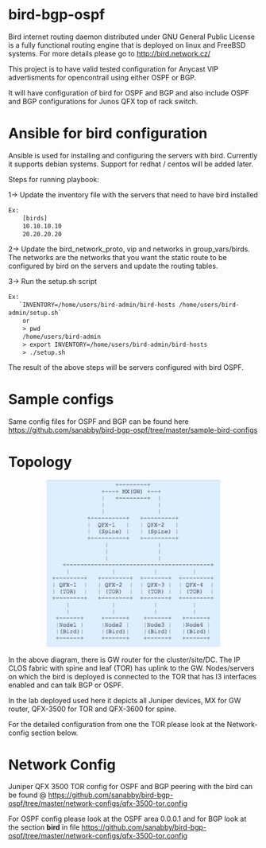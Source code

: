 # bird-bgp-ospf

Bird internet routing daemon distributed under GNU General Public License is a fully functional routing engine that is deployed on linux 
and FreeBSD systems. For more details please go to http://bird.network.cz/

This project is to have valid tested configuration for Anycast VIP advertisments for opencontrail using either OSPF or BGP. 

It will have configuration of bird for OSPF and BGP and also include OSPF and BGP configurations for Junos QFX top of rack switch. 

# Ansible for bird configuration

Ansible is used for installing and configuring the servers with bird. Currently it supports debian systems. Support for redhat / centos will be added later.

Steps for running playbook:

1-> Update the inventory file with the servers that need to have bird installed
    
    Ex: 
        [birds]
        10.10.10.10
        20.20.20.20

2-> Update the bird_network_proto, vip and networks in group_vars/birds. The networks are the networks that you want the static route to be configured by bird on the servers and update the routing tables. 

3-> Run the setup.sh script

    Ex:
       `INVENTORY=/home/users/bird-admin/bird-hosts /home/users/bird-admin/setup.sh`
        or
        > pwd
        /home/users/bird-admin
        > export INVENTORY=/home/users/bird-admin/bird-hosts
        > ./setup.sh

The result of the above steps will be servers configured with bird OSPF.

# Sample configs 

Same config files for OSPF and BGP can be found here https://github.com/sanabby/bird-bgp-ospf/tree/master/sample-bird-configs

# Topology

<p align="center">
  <img src="images/bird-topo.jpg" width="350"/>
</p>

In the above diagram, there is GW router for the cluster/site/DC. The IP CLOS fabric with spine and leaf (TOR) has uplink to the GW. Nodes/servers on which the bird is deployed is connected to the TOR that has l3 interfaces enabled and can talk BGP or OSPF. 

In the lab deployed used here it depicts all Juniper devices, MX for GW router, QFX-3500 for TOR and QFX-3600 for spine.

For the detailed configuration from one the TOR please look at the Network-config section below.

# Network Config

Juniper QFX 3500 TOR config for OSPF and BGP peering with the bird can be found @ https://github.com/sanabby/bird-bgp-ospf/tree/master/network-configs/qfx-3500-tor.config

For OSPF config please look at the OSPF area 0.0.0.1 and for BGP look at the section __bird__ in file https://github.com/sanabby/bird-bgp-ospf/tree/master/network-configs/qfx-3500-tor.config
